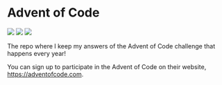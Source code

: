 # Advent of Code
![](https://img.shields.io/badge/day%20📅-7-blue)
![](https://img.shields.io/badge/stars%20⭐-12-yellow)
![](https://img.shields.io/badge/days%20completed-6-red)

The repo where I keep my answers of the Advent of Code challenge that happens every year!

You can sign up to participate in the Advent of Code on their website, https://adventofcode.com.
